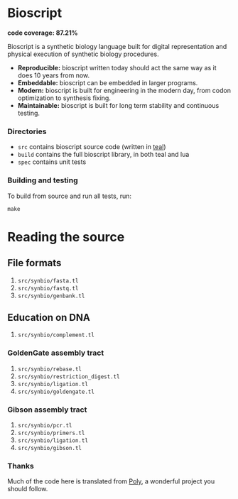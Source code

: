 # Bioscript
__code coverage: 87.21%__

Bioscript is a synthetic biology language built for digital representation and physical execution of synthetic biology procedures.

* __Reproducible:__ bioscript written today should act the same way as it does 10 years from now.
* __Embeddable:__ bioscript can be embedded in larger programs.
* __Modern:__ bioscript is built for engineering in the modern day, from codon optimization to synthesis fixing.
* __Maintainable:__ bioscript is built for long term stability and continuous testing.

### Directories
* `src` contains bioscript source code (written in [teal](https://github.com/teal-language))
* `build` contains the full bioscript library, in both teal and lua
* `spec` contains unit tests

### Building and testing
To build from source and run all tests, run:
```
make
```

# Reading the source

## File formats
1. `src/synbio/fasta.tl`
2. `src/synbio/fastq.tl`
3. `src/synbio/genbank.tl`

## Education on DNA
1. `src/synbio/complement.tl`

### GoldenGate assembly tract
1. `src/synbio/rebase.tl`
2. `src/synbio/restriction_digest.tl`
3. `src/synbio/ligation.tl`
4. `src/synbio/goldengate.tl`

### Gibson assembly tract
1. `src/synbio/pcr.tl`
2. `src/synbio/primers.tl`
3. `src/synbio/ligation.tl`
4. `src/synbio/gibson.tl`


### Thanks
Much of the code here is translated from [Poly](https://github.com/TimothyStiles/poly), a wonderful project you should follow.
